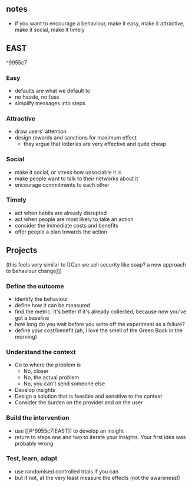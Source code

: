 ## notes
- if you want to encourage a behaviour, make it easy, make it attractive, make it social, make it timely
## EAST

^9955c7

### Easy
- defaults are what we default to
- no hassle, no fuss
- simplify messages into steps
### Attractive
- draw users' attention
- design rewards and sanctions for maximum effect
	- they argue that lotteries are very effective and quite cheap
### Social
- make it social, or stress how unsociable it is
- make people want to talk to their networks about it
- encourage commitments to each other
### Timely
- act when habits are already disrupted
- act when people are most likely to take an action
- consider the immediate costs and benefits
- offer people a plan towards the action
## Projects
(this feels very similar to [[Can we sell security like soap? a new approach to behaviour change]])
### Define the outcome
- identify the behaviour
- define how it can be measured
- find the metric. It's better if it's already collected, because now you've got a baseline
- how long do you wait before you write off the experiment as a failure?
- define your cost/benefit (ah, I love the smell of the Green Book in the morning)
### Understand the context
- Go to where the problem is
	- No, closer
	- No, the actual problem
	- No, you can't send someone else
- Develop insights
- Design a solution that is feasible and sensitive to the context
- Consider the burden on the provider and on the user
### Build the intervention
- use [[#^9955c7|EAST]] to develop an insight
- return to steps one and two to iterate your insights. Your first idea was probably wrong
### Test, learn, adapt
- use randomised controlled trials if you can
- but if not, at the very least measure the effects (not the awareness!)
